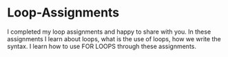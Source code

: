 # Loop-Assignments
I completed my loop assignments and happy to share with you. In these assignments I learn about loops, what is the use of loops, how we write the syntax. I learn how to use FOR LOOPS through these assignments.
